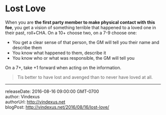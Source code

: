 # Lost Love
When you are **the first party member to make physical contact with this foe**, you get a vision of something terrible that happened to a loved one in their past, roll+CHA. On a 10+ choose two, on a 7-9 choose one:

 - You get a clear sense of that person, the GM will tell you their name and describe them
 - You know what happened to them, describe it
 - You know who or what was responsible, the GM will tell you
 
On a 7+, take +1 forward when acting on the information.

>Tis better to have lost and avenged than to never have loved at all.

---
releaseDate: 2016-08-16 09:00:00 GMT-0700  
author: Vindexus  
authorUrl: http://vindexus.net  
blogPost: http://vindexus.net/2016/08/16/lost-love/
